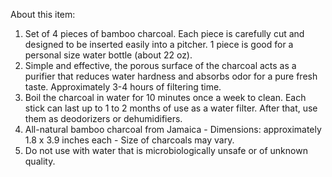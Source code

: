 About this item:
1. Set of 4 pieces of bamboo charcoal. Each piece is carefully cut and designed to be inserted easily into a pitcher. 1 piece is good for a personal size water bottle (about 22 oz).
2. Simple and effective, the porous surface of the charcoal acts as a purifier that reduces water hardness and absorbs odor for a pure fresh taste. Approximately 3-4 hours of filtering time.
3. Boil the charcoal in water for 10 minutes once a week to clean. Each stick can last up to 1 to 2 months of use as a water filter. After that, use them as deodorizers or dehumidifiers.
4. All-natural bamboo charcoal from Jamaica - Dimensions: approximately 1.8 x 3.9 inches each - Size of charcoals may vary.
5. Do not use with water that is microbiologically unsafe or of unknown quality.
